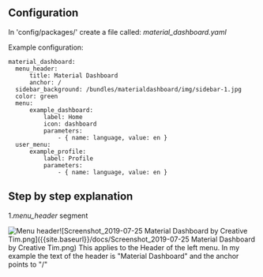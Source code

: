 ## Configuration

In 'config/packages/' create a file called: _material\_dashboard.yaml_

Example configuration:

    material_dashboard:
      menu_header:
          title: Material Dashboard
          anchor: /
      sidebar_background: /bundles/materialdashboard/img/sidebar-1.jpg
      color: green 
      menu:
          example_dashboard:
              label: Home
              icon: dashboard
              parameters:
                  - { name: language, value: en }
      user_menu:
          example_profile:
              label: Profile
              parameters:
                  - { name: language, value: en }
                  
## Step by step explanation
1._menu\_header_ segment

![Menu header]({{site.baseurl}}/docs/Screenshot_2019-07-25%20Material%20Dashboard%20by%20Creative%20Tim.png)![Screenshot_2019-07-25 Material Dashboard by Creative Tim.png]({{site.baseurl}}/docs/Screenshot_2019-07-25 Material Dashboard by Creative Tim.png)
This applies to the Header of the left menu. In my example the text of the header is "Material Dashboard" and the anchor points to "/" 